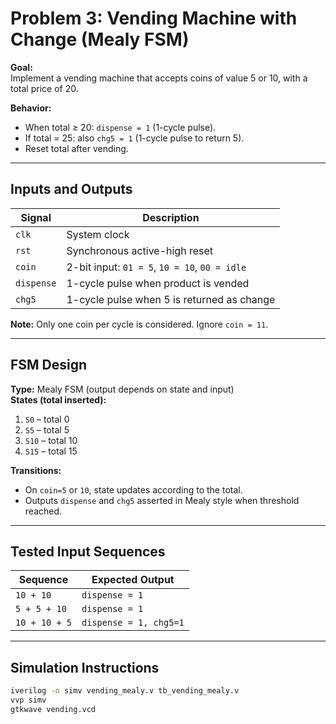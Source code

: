 # Problem 3: Vending Machine with Change (Mealy FSM)

**Goal:**  
Implement a vending machine that accepts coins of value 5 or 10, with a total price of 20.  

**Behavior:**  
- When total ≥ 20: `dispense = 1` (1-cycle pulse).  
- If total = 25: also `chg5 = 1` (1-cycle pulse to return 5).  
- Reset total after vending.

---

## Inputs and Outputs

| Signal   | Description                                  |
|----------|----------------------------------------------|
| `clk`    | System clock                                 |
| `rst`    | Synchronous active-high reset                |
| `coin`   | 2-bit input: `01 = 5`, `10 = 10`, `00 = idle` |
| `dispense` | 1-cycle pulse when product is vended      |
| `chg5`   | 1-cycle pulse when 5 is returned as change  |

**Note:** Only one coin per cycle is considered. Ignore `coin = 11`.

---

## FSM Design

**Type:** Mealy FSM (output depends on state and input)  
**States (total inserted):**
1. `S0` – total 0  
2. `S5` – total 5  
3. `S10` – total 10  
4. `S15` – total 15  

**Transitions:**  
- On `coin=5` or `10`, state updates according to the total.  
- Outputs `dispense` and `chg5` asserted in Mealy style when threshold reached.

---

## Tested Input Sequences

| Sequence                | Expected Output         |
|-------------------------|-----------------------|
| `10 + 10`               | `dispense = 1`        |
| `5 + 5 + 10`            | `dispense = 1`        |
| `10 + 10 + 5`           | `dispense = 1, chg5=1` |

---

## Simulation Instructions

```bash
iverilog -o simv vending_mealy.v tb_vending_mealy.v
vvp simv
gtkwave vending.vcd
